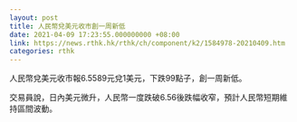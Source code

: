 ```yaml
---
layout: post
title: 人民幣兌美元收市創一周新低
date: 2021-04-09 17:23:55.000000000 +08:00
link: https://news.rthk.hk/rthk/ch/component/k2/1584978-20210409.htm
categories: rthk
---
```


人民幣兌美元收市報6.5589元兌1美元，下跌99點子，創一周新低。

交易員說，日內美元微升，人民幣一度跌破6.56後跌幅收窄，預計人民幣短期維持區間波動。
